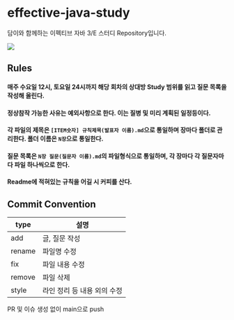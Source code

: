 # effective-java-study
담이와 함께하는 이펙티브 자바 3/E 스터디 Repository입니다. 

![](https://velog.velcdn.com/images/rlfrkdms1/post/ab1815e4-90a2-4de9-bbdb-39db3c95cb72/image.jpeg)

## Rules

#### 매주 수요일 12시, 토요일 24시까지 해당 회차의 상대방 Study 범위를 읽고 질문 목록을 작성해 올린다.

#### 정상참작 가능한 사유는 예외사항으로 한다. 이는 질병 및 미리 계획된 일정등이다.

#### 각 파일의 제목은 `[ITEM숫자] 규칙제목(발표자 이름).md`으로 통일하며 장마다 폴더로 관리한다. 폴더 이름은 `N장`으로 통일한다.

#### 질문 목록은 `N장 질문(질문자 이름).md`의 파일형식으로 통일하며, 각 장마다 각 질문자마다 파일 하나씩으로 한다.

#### Readme에 적혀있는 규칙을 어길 시 커피를 산다.

## Commit Convention

|type|설명|
|----|---|
|add|글, 질문 작성|
|rename|파일명 수정|
|fix|파일 내용 수정|
|remove|파일 삭제|
|style|라인 정리 등 내용 외의 수정|

PR 및 이슈 생성 없이 main으로 push
